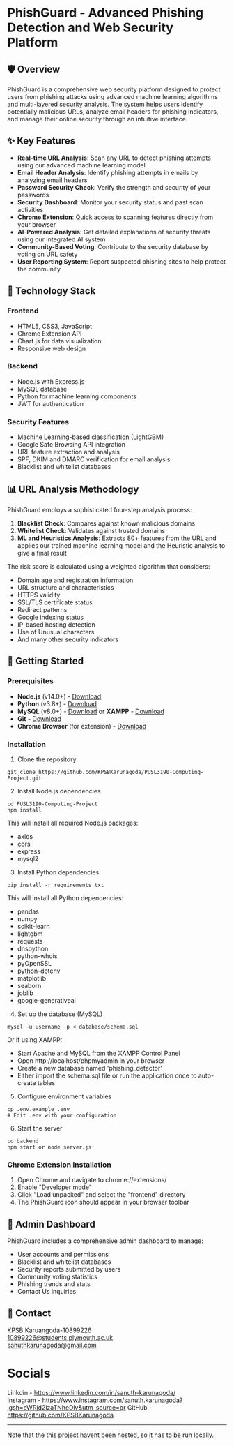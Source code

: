# PhishGuard - Advanced Phishing Detection and Web Security Platform


## 🛡️ Overview

PhishGuard is a comprehensive web security platform designed to protect users from phishing attacks using advanced machine learning algorithms and multi-layered security analysis. The system helps users identify potentially malicious URLs, analyze email headers for phishing indicators, and manage their online security through an intuitive interface.

## ✨ Key Features

- **Real-time URL Analysis**: Scan any URL to detect phishing attempts using our advanced machine learning model
- **Email Header Analysis**: Identify phishing attempts in emails by analyzing email headers
- **Password Security Check**: Verify the strength and security of your passwords
- **Security Dashboard**: Monitor your security status and past scan activities
- **Chrome Extension**: Quick access to scanning features directly from your browser
- **AI-Powered Analysis**: Get detailed explanations of security threats using our integrated AI system
- **Community-Based Voting**: Contribute to the security database by voting on URL safety
- **User Reporting System**: Report suspected phishing sites to help protect the community

## 🧠 Technology Stack

### Frontend
- HTML5, CSS3, JavaScript
- Chrome Extension API
- Chart.js for data visualization
- Responsive web design

### Backend
- Node.js with Express.js
- MySQL database
- Python for machine learning components
- JWT for authentication

### Security Features
- Machine Learning-based classification (LightGBM)
- Google Safe Browsing API integration
- URL feature extraction and analysis
- SPF, DKIM and DMARC verification for email analysis
- Blacklist and whitelist databases

## 📊 URL Analysis Methodology

PhishGuard employs a sophisticated four-step analysis process:

1. **Blacklist Check**: Compares against known malicious domains
2. **Whitelist Check**: Validates against trusted domains
3. **ML and Heuristics Analysis**: Extracts 80+ features from the URL and applies our trained machine learning model and the Heuristic analysis to give a final result

The risk score is calculated using a weighted algorithm that considers:
- Domain age and registration information
- URL structure and characteristics
- HTTPS validity
- SSL/TLS certificate status
- Redirect patterns
- Google indexing status
- IP-based hosting detection
- Use of Unusual characters.
- And many other security indicators

## 🚀 Getting Started

### Prerequisites
- **Node.js** (v14.0+) - [Download](https://nodejs.org/)
- **Python** (v3.8+) - [Download](https://www.python.org/downloads/)
- **MySQL** (v8.0+) - [Download](https://dev.mysql.com/downloads/mysql/) or **XAMPP** - [Download](https://www.apachefriends.org/download.html)
- **Git** - [Download](https://git-scm.com/downloads)
- **Chrome Browser** (for extension) - [Download](https://www.google.com/chrome/)

### Installation

1. Clone the repository
```
git clone https://github.com/KPSBKarunagoda/PUSL3190-Computing-Project.git
```

2. Install Node.js dependencies
```
cd PUSL3190-Computing-Project
npm install
```

This will install all required Node.js packages:
- axios
- cors
- express
- mysql2

3. Install Python dependencies
```
pip install -r requirements.txt
```

This will install all Python dependencies:
- pandas
- numpy
- scikit-learn
- lightgbm
- requests
- dnspython
- python-whois
- pyOpenSSL
- python-dotenv
- matplotlib
- seaborn
- joblib
- google-generativeai

4. Set up the database (MySQL)
```
mysql -u username -p < database/schema.sql
```

Or if using XAMPP:
- Start Apache and MySQL from the XAMPP Control Panel
- Open http://localhost/phpmyadmin in your browser
- Create a new database named 'phishing_detector'
- Either import the schema.sql file or run the application once to auto-create tables

5. Configure environment variables
```
cp .env.example .env
# Edit .env with your configuration
```

6. Start the server
```
cd backend
npm start or node server.js
```

### Chrome Extension Installation

1. Open Chrome and navigate to chrome://extensions/
2. Enable "Developer mode"
3. Click "Load unpacked" and select the "frontend" directory
4. The PhishGuard icon should appear in your browser toolbar

## 👥 Admin Dashboard

PhishGuard includes a comprehensive admin dashboard to manage:

- User accounts and permissions
- Blacklist and whitelist databases
- Security reports submitted by users
- Community voting statistics
- Phishing trends and stats
- Contact Us inquiries

## 🔗 Contact

KPSB Karuangoda-10899226 <br>
10899226@students.plymouth.ac.uk <br>
sanuthkarunagoda@gmail.com


# Socials  

Linkdin - https://www.linkedin.com/in/sanuth-karunagoda/ <br>
Instagram - https://www.instagram.com/sanuth.karunagoda?igsh=eWRjd2lzaTNheDlv&utm_source=qr
GitHub - https://github.com/KPSBKarunagoda

---

Note that the this project havent been hosted, so it has to be run locally.
